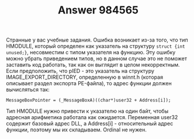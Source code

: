 ﻿---
title: "Answer 984565"
se.owner.user_id: 240512
se.owner.display_name: "MSDN.WhiteKnight"
se.owner.link: "https://ru.stackoverflow.com/users/240512/msdn-whiteknight"
se.answer_id: 984565
se.question_id: 982726
se.post_type: answer
se.score: 1
se.is_accepted: False
---
<p>Странные у вас учебные задания. Ошибка возникает из-за того, что тип HMODULE, который определен как указатель на структуру <code>struct {int unused;}</code>, несовместим с типом указателя на функцию. Эту ошибку можно убрать приведением типов, но в данном случае это не поможет заставить код работать, так как он выглядит в целом некорректным. Если предположить, что pIED - это указатель на структуру IMAGE_EXPORT_DIRECTORY, определенную в winnt.h (которая описывает раздел экспорта PE-файла), то адрес функции должен вычисляться так:</p>

<pre><code>MessageBoxPointer = (_MessageBoxA)((char*)user32 + Address[i]); 
</code></pre>

<p>Тип HMODULE нужно привести к указателю на один байт, чтобы адресная арифметика работала как ожидается. Переменная user32 содержит базовый адрес DLL, а Address[i] - относительный адрес функции, поэтому мы их складываем. Ordinal не нужен.</p>
